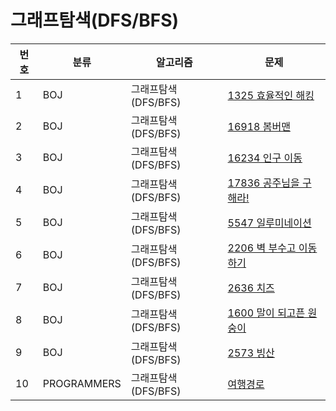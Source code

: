 # 그래프탐색(DFS/BFS)

|번호|분류|알고리즘|문제
|---|------|---|---|
|1|BOJ|그래프탐색(DFS/BFS)|[1325 효율적인 해킹](https://www.acmicpc.net/problem/1325)|
|2|BOJ|그래프탐색(DFS/BFS)|[16918 봄버맨](https://www.acmicpc.net/problem/16918)|
|3|BOJ|그래프탐색(DFS/BFS)|[16234 인구 이동](https://www.acmicpc.net/problem/16234)|
|4|BOJ|그래프탐색(DFS/BFS)|[17836 공주님을 구해라!](https://www.acmicpc.net/problem/17836)|
|5|BOJ|그래프탐색(DFS/BFS)|[5547 일루미네이션](https://www.acmicpc.net/problem/5547)|
|6|BOJ|그래프탐색(DFS/BFS)|[2206 벽 부수고 이동하기](https://www.acmicpc.net/problem/2206)|
|7|BOJ|그래프탐색(DFS/BFS)|[2636 치즈](https://www.acmicpc.net/problem/2636)|
|8|BOJ|그래프탐색(DFS/BFS)|[1600 말이 되고픈 원숭이](https://www.acmicpc.net/problem/1600)|
|9|BOJ|그래프탐색(DFS/BFS)|[2573 빙산](https://www.acmicpc.net/problem/2573)|
|10|PROGRAMMERS|그래프탐색(DFS/BFS)|[여행경로](https://school.programmers.co.kr/learn/courses/30/lessons/43164)|

